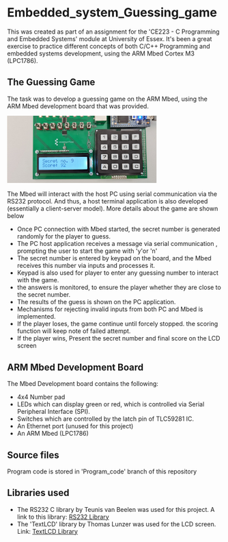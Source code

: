 # Embedded_system_Guessing_game

This was created as part of an assignment for the 'CE223 - C Programming and Embedded Systems' module at University of Essex. It's been a great exercise to practice different concepts of both C/C++ Programming and embedded systems development, using the ARM Mbed Cortex M3 (LPC1786).

## The Guessing Game

The task was to develop a guessing game on the ARM Mbed, using the ARM Mbed development board that was provided.

<img src="Mbed board.jpg" width="350">

The Mbed will interact with the host PC using serial communication via the RS232 protocol. And thus, a host terminal application is also developed (essentially a client-server model).  More details about the game are shown below

- Once PC connection with Mbed started, the secret number is generated randomly for the player to guess.
- The PC host application receives a message via serial communication , prompting the user to start the game with 'y'or 'n'
- The secret number is entered by keypad on the board, and the Mbed receives this number via inputs and processes it.
- Keypad is also used for player to enter any guessing number to interact with the game.
- the answers is monitored, to ensure the player whether they are close to the secret number.
- The results of the guess is shown on the PC application.
- Mechanisms for rejecting invalid inputs from both PC and Mbed is implemented.
- If the player loses, the game continue until forcely stopped. the scoring function will keep note of failed attempt.
- If the player wins, Present the secret number and final score on the LCD screen











## ARM Mbed Development Board

The Mbed Development board contains the following:
- 4x4 Number pad
- LEDs which can display green or red, which is controlled via Serial Peripheral Interface (SPI).
- Switches which are controlled by the latch pin of TLC59281 IC.
- An Ethernet port (unused for this project)
- An ARM Mbed (LPC1786)


## Source files

Program code is stored in 'Program_code' branch of this repository

## Libraries used

- The RS232 C library by Teunis van Beelen was used for this project. A link to this library: [RS232 Library](https://www.teuniz.net/RS-232/)
- The 'TextLCD' library by Thomas Lunzer was used for the LCD screen. Link: [TextLCD Library](https://os.mbed.com/users/tlunzer/code/TextLCD/docs/tip/classTextLCD.html) 


